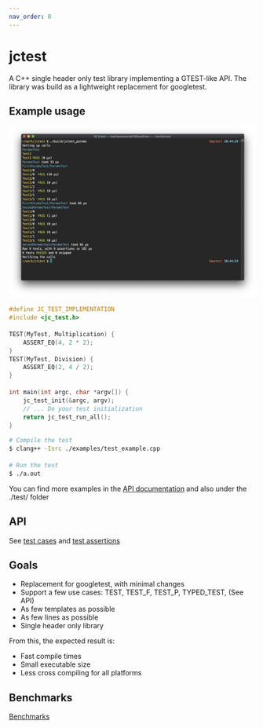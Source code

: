 ```yaml
---
nav_order: 0
---
```



# jctest

A C++ single header only test library implementing a GTEST-like API.
The library was build as a lightweight replacement for googletest.

## Example usage

![test_example.png](./examples/test_example.png)

```c++
#define JC_TEST_IMPLEMENTATION
#include <jc_test.h>

TEST(MyTest, Multiplication) {
    ASSERT_EQ(4, 2 * 2);
}
TEST(MyTest, Division) {
    ASSERT_EQ(2, 4 / 2);
}

int main(int argc, char *argv[]) {
    jc_test_init(&argc, argv);
    // ... Do your test initialization
    return jc_test_run_all();
}
```

```bash
# Compile the test
$ clang++ -Isrc ./examples/test_example.cpp

# Run the test
$ ./a.out
```

You can find more examples in the [API documentation](./README_API.md) and also under the ./test/ folder

## API

See [test cases](./testcases.md) and [test assertions](./assertions.md)

## Goals

* Replacement for googletest, with minimal changes
* Support a few use cases: TEST, TEST_F, TEST_P, TYPED_TEST, (See API)
* As few templates as possible
* As few lines as possible
* Single header only library

From this, the expected result is:

* Fast compile times
* Small executable size
* Less cross compiling for all platforms

## Benchmarks

[Benchmarks](./benchmarks.md)

